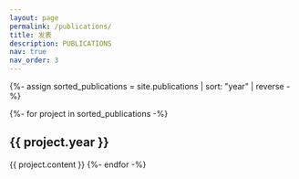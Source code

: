 ```yaml
---
layout: page
permalink: /publications/
title: 发表
description: PUBLICATIONS
nav: true
nav_order: 3
---
```

<!-- _pages/publications.md -->
<div class="publications">

  {%- assign sorted_publications = site.publications | sort: "year" | reverse -%}
  <!-- Generate cards for each project -->
  {%- for project in sorted_publications -%}
  <h2 class="bibliography">
    {{ project.year }}
  </h2>
  {{ project.content }}
  {%- endfor -%}
    
</div>
